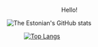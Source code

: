 <p align="center"> Hello!

<p align="left" width="100%">

<img width="20%"> ![The Estonian's GitHub stats](https://github-readme-stats.vercel.app/api?username=the-estonian&show_icons=true&theme=tokyonight)

<img width="28%"> [![Top Langs](https://github-readme-stats.vercel.app/api/top-langs/?username=the-estonian&layout=compact)](https://github.com/the-estonian/github-readme-stats)

</p>
